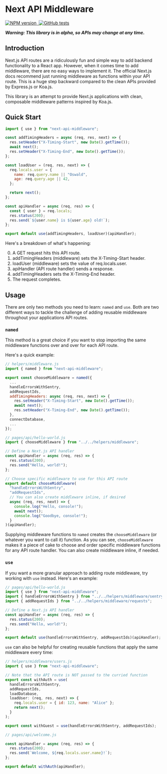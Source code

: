 # Next API Middleware

<p>
  <a aria-label="NPM version" href="https://www.npmjs.com/package/next-api-middleware">
    <img alt="NPM version" src="https://img.shields.io/npm/v/next-api-middleware.svg?style=for-the-badge&labelColor=000000" />
  </a>
  <a aria-label="License" href="https://github.com/htunnicliff/next-api-middleware/blob/master/LICENSE.txt">
    <img alt="" src="https://img.shields.io/npm/l/next-api-middleware.svg?style=for-the-badge&labelColor=000000">
  </a>
  <a href="https://github.com/htunnicliff/next-api-middleware/actions">
    <img alt="GitHub tests" src="https://img.shields.io/github/workflow/status/htunnicliff/next-api-middleware/Main?style=for-the-badge&labelColor=000000&label=Tests" />
  </a>
<p>

_**Warning: This library is in alpha, so APIs may change at any time.**_

## Introduction

Next.js API routes are a ridiculously fun and simple way to add backend functionality to a React app. However, when it comes time to add middleware, there are no easy ways to implement it. The official Next.js docs recommend just running middleware as functions within your API route. This is a huge step backward compared to the clean APIs provided by Express.js or Koa.js.

This library is an attempt to provide Next.js applications with clean, composable middleware patterns inspired by Koa.js.

## Quick Start

```js
import { use } from "next-api-middleware";

const addTimingHeaders = async (req, res, next) => {
  res.setHeader("X-Timing-Start", new Date().getTime());
  await next();
  res.setHeader("X-Timing-End", new Date().getTime());
};

const loadUser = (req, res, next) => {
  req.locals.user = {
    name: req.query.name || "Oswald",
    age: req.query.age || 42,
  };

  return next();
};

const apiHandler = async (req, res) => {
  const { user } = req.locals;
  res.status(200);
  res.send(`${user.name} is ${user.age} old!`);
};

export default use(addTimingHeaders, loadUser)(apiHandler);
```

Here's a breakdown of what's happening:

0. A GET request hits this API route.
1. addTimingHeaders (middleware) sets the X-Timing-Start header.
2. loadUser (middleware) sets the value of req.locals.user.
3. apiHandler (API route handler) sends a response.
4. addTimingHeaders sets the X-Timing-End header.
5. The request completes.

## Usage

There are only two methods you need to learn: `named` and `use`. Both are two different ways to tackle the challenge of adding reusable middleware throughout your applications API routes.

### `named`

This method is a great choice if you want to stop importing the same middleware functions over and over for each API route.

Here's a quick example:

```js
// helpers/middleware.js
import { named } from "next-api-middleware";

export const chooseMiddleware = named({
  ...
  handleErrorsWithSentry,
  addRequestIds,
  addTimingHeaders: async (req, res, next) => {
    res.setHeader("X-Timing-Start", new Date().getTime());
    await next();
    res.setHeader("X-Timing-End", new Date().getTime());
  },
  connectDatabase,
  ...
});

// pages/api/hello-world.js
import { chooseMiddleware } from "../../helpers/middleware";

// Define a Next.js API handler
const apiHandler = async (req, res) => {
  res.status(200);
  res.send("Hello, world!");
};

// Choose specific middleware to use for this API route
export default chooseMiddleware(
  "handleErrorsWithSentry",
  "addRequestIds",
  // You can also create middleware inline, if desired
  async (req, res, next) => {
    console.log("Hello, console!");
    await next();
    console.log("Goodbye, console!");
  }
)(apiHandler);
```

Supplying middleware functions to `named` creates the `chooseMiddleware` (or whatever you want to call it) function. As you can see, `chooseMiddleware` makes it a piece of cake to choose and order specific middleware functions for any API route handler. You can also create middleware inline, if needed.

### `use`

If you want a more granular approach to adding route middleware, try working with `use` instead. Here's an example:

```js
// pages/api/hello-world.js
import { use } from "next-api-middleware";
import { handleErrorsWithSentry } from "../../helpers/middleware/sentry";
import { addRequestIds } from "../../helpers/middleware/requests";

// Define a Next.js API handler
const apiHandler = async (req, res) => {
  res.status(200);
  res.send("Hello, world!");
};

export default use(handleErrorsWithSentry, addRequestIds)(apiHandler);
```

`use` can also be helpful for creating reusable functions that apply the same middleware every time:

```js
// helpers/middleware/users.js
import { use } from "next-api-middleware";

// Note that the API route is NOT passed to the curried function
export const withAuth = use(
  handleErrorsWithSentry,
  addRequestIds,
  loadDatabase,
  loadUser: (req, res, next) => {
    req.locals.user = { id: 123, name: "Alice" };
    return next();
  }
);

export const withGuest = use(handleErrorsWithSentry, addRequestIds);

// pages/api/welcome.js

const apiHandler = async (req, res) => {
  res.status(200);
  res.send(`Welcome, ${req.locals.user.name}!`);
};

export default withAuth(apiHandler);
```
